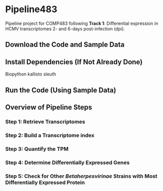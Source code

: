 # Pipeline483
Pipeline project for COMP483 following **Track 1**: Differential expression in HCMV transcriptomes 2- and 6-days post-infection (dpi).

## Download the Code and Sample Data


## Install Dependencies (If Not Already Done)
Biopython
kallisto
sleuth

## Run the Code (Using Sample Data)


## Overview of Pipeline Steps

### Step 1: Retrieve Transcriptomes

### Step 2: Build a Transcriptome index

### Step 3: Quantify the TPM

### Step 4: Determine Differentially Expressed Genes

### Step 5: Check for Other *Betaherpesvirinae* Strains with Most Differentially Expressed Protein